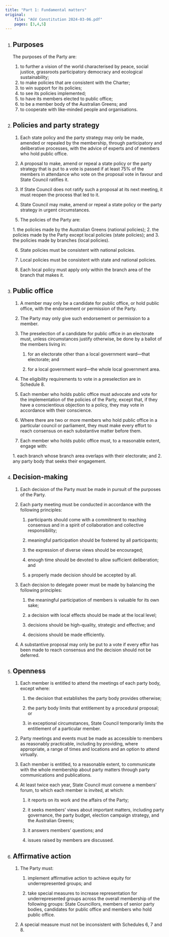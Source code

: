 ```yaml
---
title: "Part 1: Fundamental matters"
original:
    file: "AGV Constitution 2024-03-06.pdf"
    pages: [3,4,5]
---
```



1. ## Purposes

    The purposes of the Party are:

    <subclause-letters>

    1.  to further a vision of the world characterised by peace, social justice, 
        grassroots participatory democracy and ecological sustainability;
    2.  to make policies that are consistent with the Charter;
    3.  to win support for its policies;
    4.  to see its policies implemented;
    5.  to have its members elected to public office;
    6.  to be a member body of the Australian Greens; and
    7.  to cooperate with like-minded people and organisations.

    </subclause-letters>

2. ## Policies and party strategy

    1.  Each state policy and the party strategy may only be made, amended or 
        repealed by the membership, through participatory and deliberative 
        processes, with the advice of experts and of members who hold public office.
    
    2.  A proposal to make, amend or repeal a state policy or the party strategy 
        that is put to a vote is passed if at least 75% of the members in 
        attendance who vote on the proposal vote in favour and State Council ratifies it.

    3.  If State Council does not ratify such a proposal at its next meeting, 
        it must reopen the process that led to it.
    
    4.  State Council may make, amend or repeal a state policy or the party 
        strategy in urgent circumstances.

    5.  The policies of the Party are:

    <subclause-letters>
        1.  the policies made by the Australian Greens (national policies);
        2.  the policies made by the Party except local policies (state policies); and
        3.  the policies made by branches (local policies).
    </subclause-letters>
    
    6.  State policies must be consistent with national policies.
    
    7.  Local policies must be consistent with state and national policies.

    8.  Each local policy must apply only within the branch area of the branch that makes it.

3. ## Public office

    1.  A member may only be a candidate for public office, or hold
        public office, with the endorsement or permission of the Party.

    2.  The Party may only give such endorsement or permission to a
        member.

    3.  The preselection of a candidate for public office in an
        electorate must, unless circumstances justify otherwise, be done
        by a ballot of the members living in:

        <subclause-letters>

        1.  for an electorate other than a local government ward—that
            electorate; and

        2.  for a local government ward—the whole local government area.

        </subclause-letters>

    4.  The eligibility requirements to vote in a preselection are in
        Schedule 8.

    5.  Each member who holds public office must advocate and vote for
        the implementation of the policies of the Party, except that, if
        they have a conscientious objection to a policy, they may vote
        in accordance with their conscience.

    6.  Where there are two or more members who hold public office in a
        particular council or parliament, they must make every effort to
        reach consensus on each substantive matter before them.

    7.  Each member who holds public office must, to a reasonable
        extent, engage with:

    <subclause-letters>
        1.  each branch whose branch area overlaps with their electorate; and
        2.  any party body that seeks their engagement.
    </subclause-letters>

4. ## Decision-making

    1.  Each decision of the Party must be made in pursuit of the
        purposes of the Party.

    2.  Each party meeting must be conducted in accordance with the
        following principles:

        <subclause-letters>

        1.  participants should come with a commitment to reaching
            consensus and in a spirit of collaboration and collective
            responsibility;

        2.  meaningful participation should be fostered by all
            participants;

        3.  the expression of diverse views should be encouraged;

        4.  enough time should be devoted to allow sufficient
            deliberation; and

        5.  a properly made decision should be accepted by all.

        </subclause-letters>

    3.  Each decision to delegate power must be made by balancing the
        following principles:

        <subclause-letters>

        1.  the meaningful participation of members is valuable for its
            own sake;

        2.  a decision with local effects should be made at the local
            level;

        3.  decisions should be high-quality, strategic and effective;
            and

        4.  decisions should be made efficiently.

    4.  A substantive proposal may only be put to a vote if every effor has been
        made to reach consensus and the decision should not be deferred.

5. ## Openness

    1.  Each member is entitled to attend the meetings of each party
        body, except where:

        <subclause-letters>

        1.  the decision that establishes the party body provides
            otherwise;

        2.  the party body limits that entitlement by a procedural
            proposal; or

        3.  in exceptional circumstances, State Council temporarily
            limits the entitlement of a particular member.

        </subclause-letters>

    2.  Party meetings and events must be made as accessible to members
        as reasonably practicable, including by providing, where
        appropriate, a range of times and locations and an option to
        attend virtually.

    3.  Each member is entitled, to a reasonable extent, to communicate
        with the whole membership about party matters through party
        communications and publications.

    4.  At least twice each year, State Council must convene a members’
        forum, to which each member is invited, at which:

        <subclause-letters>

        1.  it reports on its work and the affairs of the Party;

        2.  it seeks members’ views about important matters, including
            party governance, the party budget, election campaign
            strategy, and the Australian Greens;

        3.  it answers members’ questions; and

        4.  issues raised by members are discussed.

        </subclause-letters>

6. ## Affirmative action

    1.  The Party must:

        <subclause-letters>

        1.  implement affirmative action to achieve equity for
            underrepresented groups; and

        2.  take special measures to increase representation for
            underrepresented groups across the overall membership of the
            following groups: State Councillors, members of senior party
            bodies, candidates for public office and members who hold
            public office.

        </subclause-letters>

    2.  A special measure must not be inconsistent with Schedules 6, 7 and 8.


